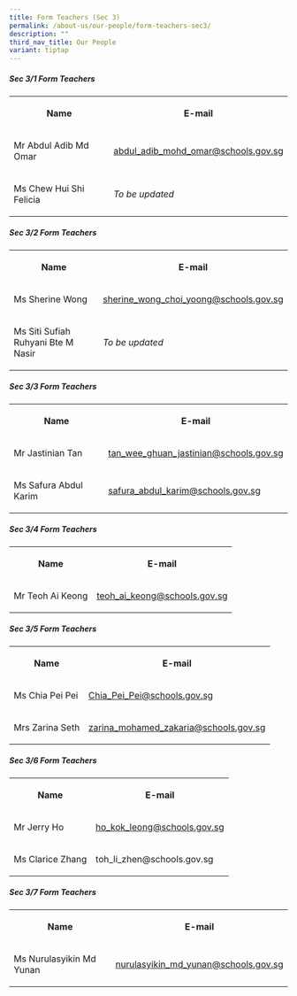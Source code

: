 ```yaml
---
title: Form Teachers (Sec 3)
permalink: /about-us/our-people/form-teachers-sec3/
description: ""
third_nav_title: Our People
variant: tiptap
---
```

<h5>Sec 3/1 Form Teachers</h5>
<table style="minWidth: 50px">
<colgroup>
<col>
<col>
</colgroup>
<tbody>
<tr>
<th rowspan="1" colspan="1">
<p>Name</p>
</th>
<th rowspan="1" colspan="1">
<p>E-mail</p>
</th>
</tr>
<tr>
<td rowspan="1" colspan="1">
<p>Mr Abdul Adib Md Omar</p>
</td>
<td rowspan="1" colspan="1">
<p><a href="mailto:abdul_adib_mohd_omar@schools.gov.sg" rel="noopener noreferrer nofollow" target="_blank">abdul_adib_mohd_omar@schools.gov.sg</a>
</p>
</td>
</tr>
<tr>
<td rowspan="1" colspan="1">
<p>Ms Chew Hui Shi Felicia</p>
</td>
<td rowspan="1" colspan="1">
<p><em>To be updated</em>
</p>
</td>
</tr>
</tbody>
</table>
<h5>Sec 3/2 Form Teachers</h5>
<table style="minWidth: 50px">
<colgroup>
<col>
<col>
</colgroup>
<tbody>
<tr>
<th rowspan="1" colspan="1">
<p>Name</p>
</th>
<th rowspan="1" colspan="1">
<p>E-mail</p>
</th>
</tr>
<tr>
<td rowspan="1" colspan="1">
<p>Ms Sherine Wong</p>
</td>
<td rowspan="1" colspan="1">
<p><a href="mailto:sherine_wong_choi_yoong@schools.gov.sg" rel="noopener noreferrer nofollow" target="_blank">sherine_wong_choi_yoong@schools.gov.sg</a>
</p>
</td>
</tr>
<tr>
<td rowspan="1" colspan="1">
<p>Ms Siti Sufiah Ruhyani Bte M Nasir</p>
</td>
<td rowspan="1" colspan="1">
<p><em>To be updated</em>
</p>
</td>
</tr>
</tbody>
</table>
<h5>Sec 3/3 Form Teachers</h5>
<table style="minWidth: 50px">
<colgroup>
<col>
<col>
</colgroup>
<tbody>
<tr>
<th rowspan="1" colspan="1">
<p>Name</p>
</th>
<th rowspan="1" colspan="1">
<p>E-mail</p>
</th>
</tr>
<tr>
<td rowspan="1" colspan="1">
<p>Mr Jastinian Tan</p>
</td>
<td rowspan="1" colspan="1">
<p><a href="mailto:tan_wee_ghuan_jastinian@schools.gov.sg" rel="noopener noreferrer nofollow" target="_blank">tan_wee_ghuan_jastinian@schools.gov.sg</a>
</p>
</td>
</tr>
<tr>
<td rowspan="1" colspan="1">
<p>Ms Safura Abdul Karim</p>
</td>
<td rowspan="1" colspan="1">
<p><a href="mailto:safura_abdul_karim@schools.gov.sg" rel="noopener noreferrer nofollow" target="_blank">safura_abdul_karim@schools.gov.sg</a>
</p>
</td>
</tr>
</tbody>
</table>
<h5>Sec 3/4 Form Teachers</h5>
<table style="minWidth: 50px">
<colgroup>
<col>
<col>
</colgroup>
<tbody>
<tr>
<th rowspan="1" colspan="1">
<p>Name</p>
</th>
<th rowspan="1" colspan="1">
<p>E-mail</p>
</th>
</tr>
<tr>
<td rowspan="1" colspan="1">
<p>Mr Teoh Ai Keong</p>
</td>
<td rowspan="1" colspan="1">
<p><a href="mailto:teoh_ai_keong@schools.gov.sg" rel="noopener noreferrer nofollow" target="_blank">teoh_ai_keong@schools.gov.sg</a>
</p>
</td>
</tr>
</tbody>
</table>
<h5>Sec 3/5 Form Teachers</h5>
<table style="minWidth: 50px">
<colgroup>
<col>
<col>
</colgroup>
<tbody>
<tr>
<th rowspan="1" colspan="1">
<p>Name</p>
</th>
<th rowspan="1" colspan="1">
<p>E-mail</p>
</th>
</tr>
<tr>
<td rowspan="1" colspan="1">
<p>Ms Chia Pei Pei</p>
</td>
<td rowspan="1" colspan="1">
<p><a href="mailto:Chia_Pei_Pei@schools.gov.sg" rel="noopener noreferrer nofollow" target="_blank">Chia_Pei_Pei@schools.gov.sg</a>
</p>
</td>
</tr>
<tr>
<td rowspan="1" colspan="1">
<p>Mrs Zarina Seth</p>
</td>
<td rowspan="1" colspan="1">
<p><a href="mailto:zarina_mohamed_zakaria@schools.gov.sg" rel="noopener noreferrer nofollow" target="_blank">zarina_mohamed_zakaria@schools.gov.sg</a>
</p>
</td>
</tr>
</tbody>
</table>
<h5>Sec 3/6 Form Teachers</h5>
<table style="minWidth: 50px">
<colgroup>
<col>
<col>
</colgroup>
<tbody>
<tr>
<th rowspan="1" colspan="1">
<p>Name</p>
</th>
<th rowspan="1" colspan="1">
<p>E-mail</p>
</th>
</tr>
<tr>
<td rowspan="1" colspan="1">
<p>Mr Jerry Ho</p>
</td>
<td rowspan="1" colspan="1">
<p><a href="mailto:ho_kok_leong@schools.gov.sg" rel="noopener noreferrer nofollow" target="_blank">ho_kok_leong@schools.gov.sg</a>
</p>
</td>
</tr>
<tr>
<td rowspan="1" colspan="1">
<p>Ms Clarice Zhang</p>
</td>
<td rowspan="1" colspan="1">
<p>toh_li_zhen@schools.gov.sg</p>
</td>
</tr>
</tbody>
</table>
<h5>Sec 3/7 Form Teachers</h5>
<table style="minWidth: 50px">
<colgroup>
<col>
<col>
</colgroup>
<tbody>
<tr>
<th rowspan="1" colspan="1">
<p>Name</p>
</th>
<th rowspan="1" colspan="1">
<p>E-mail</p>
</th>
</tr>
<tr>
<td rowspan="1" colspan="1">
<p>Ms Nurulasyikin Md Yunan</p>
</td>
<td rowspan="1" colspan="1">
<p><a href="mailto:nurulasyikin_md_yunan@schools.gov.sg" rel="noopener noreferrer nofollow" target="_blank">nurulasyikin_md_yunan@schools.gov.sg</a>
</p>
</td>
</tr>
</tbody>
</table>
<p></p>